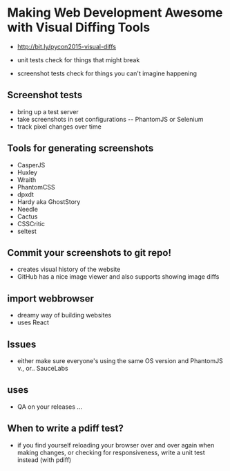 # Making Web Development Awesome with Visual Diffing Tools 

* http://bit.ly/pycon2015-visual-diffs

* unit tests check for things that might break
* screenshot tests check for things you can't imagine happening

## Screenshot tests

* bring up a test server
* take screenshots in set configurations -- PhantomJS or Selenium
* track pixel changes over time

## Tools for generating screenshots

* CasperJS
* Huxley
* Wraith
* PhantomCSS
* dpxdt
* Hardy aka GhostStory
* Needle
* Cactus
* CSSCritic
* seltest

## Commit your screenshots to git repo!

* creates visual history of the website
* GitHub has a nice image viewer and also supports showing image diffs

## import webbrowser

* dreamy way of building websites
* uses React

## Issues

* either make sure everyone's using the same OS version and PhantomJS v., or.. SauceLabs

## uses

* QA on your releases
...

## When to write a pdiff test?

* if you find yourself reloading your browser over and over again when making changes, or checking for responsiveness, write a unit test instead (with pdiff)
